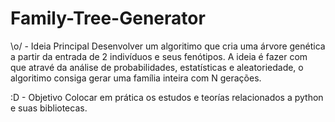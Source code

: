 # Family-Tree-Generator

\o/ - Ideia Principal
Desenvolver um algoritimo que cria uma árvore genética a partir da entrada de 2 indivíduos e seus fenótipos. A ideia é fazer com que atravé da análise de probabilidades, estatísticas e aleatoriedade, o algoritimo consiga gerar uma família inteira com N gerações.

:D - Objetivo
Colocar em prática os estudos e teorías relacionados a python e suas bibliotecas.
